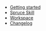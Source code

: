 - [Getting started](/)
- [Spruce Skill](spruce-skill/)
- [Workspace](workspace.md)
- [Changelog](CHANGELOG.md)
